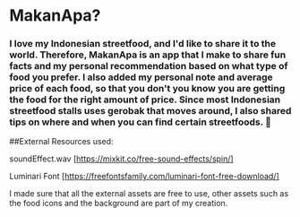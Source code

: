 #  MakanApa?
### I love my Indonesian streetfood, and I'd like to share it to the world. Therefore, MakanApa is an app that I make to share fun facts and my personal recommendation based on what type of food you prefer. I also added my personal note and average price of each food, so that you don't you know you are getting the food for the right amount of price. Since most Indonesian streetfood stalls uses gerobak that moves around, I also shared tips on where and when you can find certain streetfoods. 🌭

##External Resources used: 

soundEffect.wav [https://mixkit.co/free-sound-effects/spin/]

Luminari Font [https://freefontsfamily.com/luminari-font-free-download/]

I made sure that all the external assets are free to use, other assets such as the food icons and the background are part of my creation.
